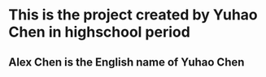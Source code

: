# This is the project created by Yuhao Chen in highschool period
## Alex Chen is the English name of Yuhao Chen
